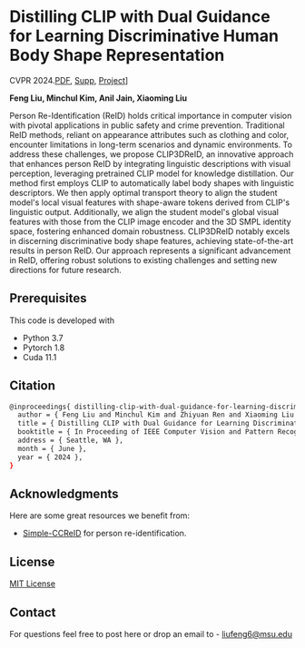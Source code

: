 # **Distilling CLIP with Dual Guidance for Learning Discriminative Human Body Shape Representation**

CVPR 2024.[PDF](https://cvlab.cse.msu.edu/pdfs/Liu_Kim_Ren_Liu_CLIP3DREID.pdf), [Supp](https://cvlab.cse.msu.edu/pdfs/Liu_Kim_Ren_Liu_CLIP3DREID_supp.pdf), [Project](https://cvlab.cse.msu.edu/project-clip3dreid.html)]

**Feng Liu, Minchul Kim, Anil Jain, Xiaoming Liu**

Person Re-Identification (ReID) holds critical importance in computer vision with pivotal applications in public safety and crime prevention. Traditional ReID methods, reliant on appearance attributes such as clothing and color, encounter limitations in long-term scenarios and dynamic environments. To address these challenges, we propose CLIP3DReID, an innovative approach that enhances person ReID by integrating linguistic descriptions with visual perception, leveraging pretrained CLIP model for knowledge distillation. Our method first employs CLIP to automatically label body shapes with linguistic descriptors. We then apply optimal transport theory to align the student model's local visual features with shape-aware tokens derived from CLIP's linguistic output. Additionally, we align the student model's global visual features with those from the CLIP image encoder and the 3D SMPL identity space, fostering enhanced domain robustness. CLIP3DReID notably excels in discerning discriminative body shape features, achieving state-of-the-art results in person ReID. Our approach represents a significant advancement in ReID, offering robust solutions to existing challenges and setting new directions for future research.


## Prerequisites

This code is developed with

* Python 3.7
* Pytorch 1.8
* Cuda 11.1 

## Citation

```bash
@inproceedings{ distilling-clip-with-dual-guidance-for-learning-discriminative-human-body-shape-representation,
  author = { Feng Liu and Minchul Kim and Zhiyuan Ren and Xiaoming Liu },
  title = { Distilling CLIP with Dual Guidance for Learning Discriminative Human Body Shape Representation },
  booktitle = { In Proceeding of IEEE Computer Vision and Pattern Recognition },
  address = { Seattle, WA },
  month = { June },
  year = { 2024 },
}
```

## Acknowledgments

Here are some great resources we benefit from:

* [Simple-CCReID](https://github.com/guxinqian/Simple-CCReID) for person re-identification.


## License

[MIT License](LICENSE)

## Contact

For questions feel free to post here or drop an email to - liufeng6@msu.edu